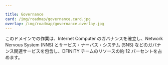 ```yaml
---

title: Governance
card: /img/roadmap/governance.card.jpg
overlay: /img/roadmap/governance.overlay.jpg
---
```

このドメインでの作業は、Internet Computer のガバナンスを確立し、Network Nervous System (NNS) とサービス・ナーバス・システム (SNS) などのガバナンス関連サービスを包含し、DFINITY チームのリソースの約 12 パーセントを占めます。

<!---


Work in this domain establishes governance on the Internet Computer and subsumes the Network Nervous System (NNS) and governance-related services such as the service nervous system (SNS), taking up around 12 percent of the DFINITY team's resources.  

-->
